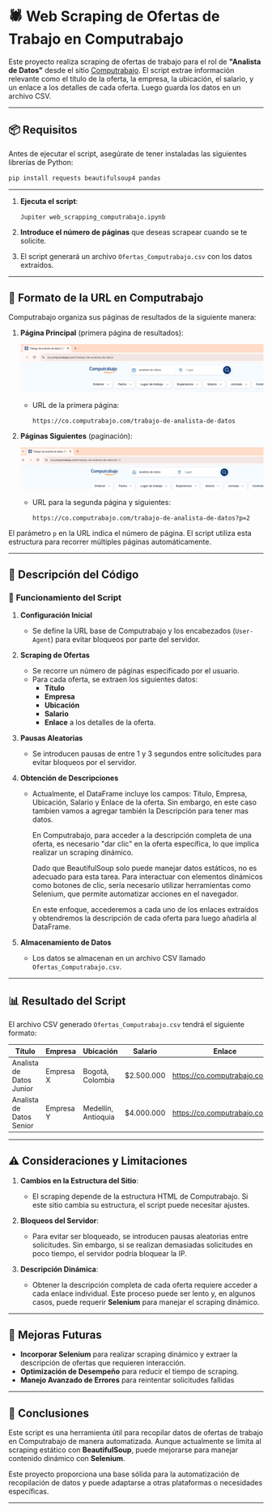 # 🕷️ Web Scraping de Ofertas de Trabajo en Computrabajo

Este proyecto realiza scraping de ofertas de trabajo para el rol de **"Analista de Datos"** desde el sitio [Computrabajo](https://co.computrabajo.com). El script extrae información relevante como el título de la oferta, la empresa, la ubicación, el salario, y un enlace a los detalles de cada oferta. Luego guarda los datos en un archivo CSV.

---

## 📦 **Requisitos**

Antes de ejecutar el script, asegúrate de tener instaladas las siguientes librerías de Python:

```bash
pip install requests beautifulsoup4 pandas
```

---

1. **Ejecuta el script**:

   ```
   Jupiter web_scrapping_computrabajo.ipynb
   ```

2. **Introduce el número de páginas** que deseas scrapear cuando se te solicite.

3. El script generará un archivo `Ofertas_Computrabajo.csv` con los datos extraídos.

---

## 📝 **Formato de la URL en Computrabajo**

Computrabajo organiza sus páginas de resultados de la siguiente manera:

1. **Página Principal** (primera página de resultados):

   ![Página Principal](url_principal.png)

   - URL de la primera página:
     ```plaintext
     https://co.computrabajo.com/trabajo-de-analista-de-datos
     ```

2. **Páginas Siguientes** (paginación):

   ![Páginas Siguientes](urls_siguientes.png)

   - URL para la segunda página y siguientes:
     ```plaintext
     https://co.computrabajo.com/trabajo-de-analista-de-datos?p=2
     ```

El parámetro `p` en la URL indica el número de página. El script utiliza esta estructura para recorrer múltiples páginas automáticamente.

---

## 📝 **Descripción del Código**

### 📜 **Funcionamiento del Script**

1. **Configuración Inicial**
   - Se define la URL base de Computrabajo y los encabezados (`User-Agent`) para evitar bloqueos por parte del servidor.

2. **Scraping de Ofertas**
   - Se recorre un número de páginas especificado por el usuario.
   - Para cada oferta, se extraen los siguientes datos:
     - **Título**
     - **Empresa**
     - **Ubicación**
     - **Salario**
     - **Enlace** a los detalles de la oferta.

3. **Pausas Aleatorias**
   - Se introducen pausas de entre 1 y 3 segundos entre solicitudes para evitar bloqueos por el servidor.

4. **Obtención de Descripciones**
   - Actualmente, el DataFrame incluye los campos: Título, Empresa, Ubicación, Salario y Enlace de la oferta. 
     Sin embargo, en este caso tambien vamos a agregar también la Descripción para tener mas datos.

     En Computrabajo, para acceder a la descripción completa de una oferta, es necesario "dar clic" en la oferta específica,
     lo que implica realizar un scraping dinámico. 

     Dado que BeautifulSoup solo puede manejar datos estáticos, no es adecuado para esta tarea. Para interactuar con 
     elementos dinámicos como botones de clic, sería necesario utilizar herramientas como Selenium, que permite 
     automatizar acciones en el navegador.

     En este enfoque, accederemos a cada uno de los enlaces extraídos y obtendremos la descripción de cada oferta 
     para luego añadirla al DataFrame.

5. **Almacenamiento de Datos**
   - Los datos se almacenan en un archivo CSV llamado `Ofertas_Computrabajo.csv`.

---

## 📊 **Resultado del Script**

El archivo CSV generado `Ofertas_Computrabajo.csv` tendrá el siguiente formato:

| Título                      | Empresa           | Ubicación        | Salario       | Enlace                               | Descripción                   |
|------------------------------|-------------------|------------------|---------------|--------------------------------------|--------------------------------|
| Analista de Datos Junior    | Empresa X         | Bogotá, Colombia | $2.500.000    | https://co.computrabajo.com/...      | Descripción de la oferta...   |
| Analista de Datos Senior    | Empresa Y         | Medellín, Antioquia | $4.000.000 | https://co.computrabajo.com/...      | Descripción de la oferta...   |

---

## ⚠️ **Consideraciones y Limitaciones**

1. **Cambios en la Estructura del Sitio**:
   - El scraping depende de la estructura HTML de Computrabajo. Si este sitio cambia su estructura, el script puede necesitar ajustes.

2. **Bloqueos del Servidor**:
   - Para evitar ser bloqueado, se introducen pausas aleatorias entre solicitudes. Sin embargo, si se realizan demasiadas solicitudes en poco tiempo, el servidor podría bloquear la IP.

3. **Descripción Dinámica**:
   - Obtener la descripción completa de cada oferta requiere acceder a cada enlace individual. Este proceso puede ser lento y, en algunos casos, puede requerir **Selenium** para manejar el scraping dinámico.

---

## 🚀 **Mejoras Futuras**

- **Incorporar Selenium** para realizar scraping dinámico y extraer la descripción de ofertas que requieren interacción.
- **Optimización de Desempeño** para reducir el tiempo de scraping.
- **Manejo Avanzado de Errores** para reintentar solicitudes fallidas

---

## 🏁 **Conclusiones**

Este script es una herramienta útil para recopilar datos de ofertas de trabajo en Computrabajo de manera automatizada. Aunque actualmente se limita al scraping estático con **BeautifulSoup**, puede mejorarse para manejar contenido dinámico con **Selenium**.

Este proyecto proporciona una base sólida para la automatización de recopilación de datos y puede adaptarse a otras plataformas o necesidades específicas.

---

